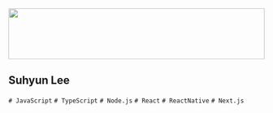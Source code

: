 

<div>

<div align="center">


<a href="https://www.gitanimals.org/en_US?utm_medium=image&utm_source=suhyunle&utm_content=line">
  <img src="https://render.gitanimals.org/lines/suhyunle?pet-id=23" width="100%" height="100"/>
</a>
  
</div>

## Suhyun Lee


`# JavaScript` `# TypeScript` `# Node.js` `# React` `# ReactNative` `# Next.js`


<!--[![suhyun's GitHub stats](https://github-readme-stats.vercel.app/api?username=suhyunle&show_icons=true&theme=react&hide=issues,contribs)](https://github.com/anuraghazra/github-readme-stats)

[![Top Languages](https://github-readme-stats.vercel.app/api/top-langs/?username=suhyunle&layout=compact&theme=react&hide=ejs,dockerfile,docker,batchfile)](https://github.com/anuraghazra/github-readme-stats)

</div>

### 💻 Languages
![Java](https://img.shields.io/badge/Java-007396?style=for-the-badge&logo=openjdk&logoColor=white)
![JavaScript](https://img.shields.io/badge/JavaScript-F7DF1E?style=for-the-badge&logo=javascript&logoColor=black)
![HTML5](https://img.shields.io/badge/HTML5-E34F26?style=for-the-badge&logo=html5&logoColor=white)
![CSS3](https://img.shields.io/badge/CSS3-1572B6?style=for-the-badge&logo=css3&logoColor=white)

### 🖼️ Front-End
![React](https://img.shields.io/badge/React-61DAFB?style=for-the-badge&logo=react&logoColor=black)

### ⚙️ Back-End
![Spring Boot](https://img.shields.io/badge/Spring_Boot-6DB33F?style=for-the-badge&logo=springboot&logoColor=white)
![JPA](https://img.shields.io/badge/JPA-59666C?style=for-the-badge&logo=hibernate&logoColor=white)
![JDBC](https://img.shields.io/badge/JDBC-00618A?style=for-the-badge)

### 🐧 DevOps & Tools
![Linux](https://img.shields.io/badge/Linux-FCC624?style=for-the-badge&logo=linux&logoColor=black)
![Docker](https://img.shields.io/badge/Docker-2496ED?style=for-the-badge&logo=docker&logoColor=white)
![Kubernetes](https://img.shields.io/badge/Kubernetes-326CE5?style=for-the-badge&logo=kubernetes&logoColor=white)
![CI/CD](https://img.shields.io/badge/CI/CD-0A0A0A?style=for-the-badge&logo=githubactions&logoColor=white)

</div>
<br/>
-->
